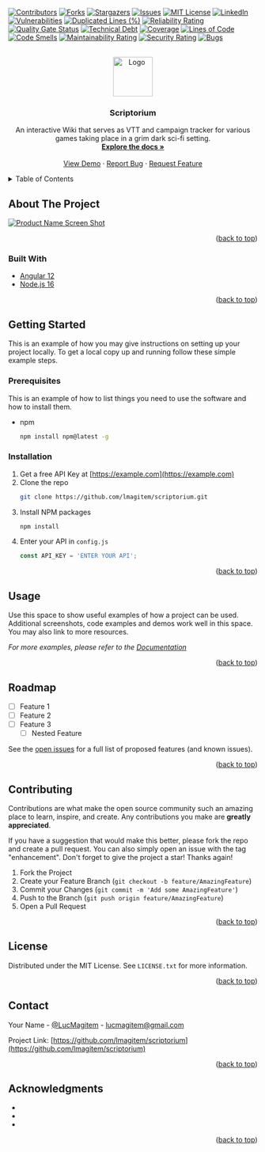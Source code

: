 
<!-- PROJECT SHIELDS -->
<!--
*** I'm using markdown "reference style" links for readability.
*** Reference links are enclosed in brackets [ ] instead of parentheses ( ).
*** See the bottom of this document for the declaration of the reference variables
*** for contributors-url, forks-url, etc. This is an optional, concise syntax you may use.
*** https://www.markdownguide.org/basic-syntax/#reference-style-links
-->
[![Contributors][contributors-shield]][contributors-url]
[![Forks][forks-shield]][forks-url]
[![Stargazers][stars-shield]][stars-url]
[![Issues][issues-shield]][issues-url]
[![MIT License][license-shield]][license-url]
[![LinkedIn][linkedin-shield]][linkedin-url]
[![Vulnerabilities](https://sonarcloud.io/api/project_badges/measure?project=lmagitem_scriptorium&metric=vulnerabilities)](https://sonarcloud.io/summary/new_code?id=lmagitem_scriptorium)
[![Duplicated Lines (%)](https://sonarcloud.io/api/project_badges/measure?project=lmagitem_scriptorium&metric=duplicated_lines_density)](https://sonarcloud.io/summary/new_code?id=lmagitem_scriptorium)
[![Reliability Rating](https://sonarcloud.io/api/project_badges/measure?project=lmagitem_scriptorium&metric=reliability_rating)](https://sonarcloud.io/summary/new_code?id=lmagitem_scriptorium)
[![Quality Gate Status](https://sonarcloud.io/api/project_badges/measure?project=lmagitem_scriptorium&metric=alert_status)](https://sonarcloud.io/summary/new_code?id=lmagitem_scriptorium)
[![Technical Debt](https://sonarcloud.io/api/project_badges/measure?project=lmagitem_scriptorium&metric=sqale_index)](https://sonarcloud.io/summary/new_code?id=lmagitem_scriptorium)
[![Coverage](https://sonarcloud.io/api/project_badges/measure?project=lmagitem_scriptorium&metric=coverage)](https://sonarcloud.io/summary/new_code?id=lmagitem_scriptorium)
[![Lines of Code](https://sonarcloud.io/api/project_badges/measure?project=lmagitem_scriptorium&metric=ncloc)](https://sonarcloud.io/summary/new_code?id=lmagitem_scriptorium)
[![Code Smells](https://sonarcloud.io/api/project_badges/measure?project=lmagitem_scriptorium&metric=code_smells)](https://sonarcloud.io/summary/new_code?id=lmagitem_scriptorium)
[![Maintainability Rating](https://sonarcloud.io/api/project_badges/measure?project=lmagitem_scriptorium&metric=sqale_rating)](https://sonarcloud.io/summary/new_code?id=lmagitem_scriptorium)
[![Security Rating](https://sonarcloud.io/api/project_badges/measure?project=lmagitem_scriptorium&metric=security_rating)](https://sonarcloud.io/summary/new_code?id=lmagitem_scriptorium)
[![Bugs](https://sonarcloud.io/api/project_badges/measure?project=lmagitem_scriptorium&metric=bugs)](https://sonarcloud.io/summary/new_code?id=lmagitem_scriptorium)



<!-- PROJECT LOGO -->
<br />
<div align="center">
  <a href="https://github.com/lmagitem/scriptorium">
    <img src="images/logo.png" alt="Logo" width="80" height="80">
  </a>

<h3 align="center">Scriptorium</h3>

  <p align="center">
    An interactive Wiki that serves as VTT and campaign tracker for various games taking place in a grim dark sci-fi setting.
    <br />
    <a href="https://github.com/lmagitem/scriptorium"><strong>Explore the docs »</strong></a>
    <br />
    <br />
    <a href="https://github.com/lmagitem/scriptorium">View Demo</a>
    ·
    <a href="https://github.com/lmagitem/scriptorium/issues">Report Bug</a>
    ·
    <a href="https://github.com/lmagitem/scriptorium/issues">Request Feature</a>
  </p>
</div>



<!-- TABLE OF CONTENTS -->
<details>
  <summary>Table of Contents</summary>
  <ol>
    <li>
      <a href="#about-the-project">About The Project</a>
      <ul>
        <li><a href="#built-with">Built With</a></li>
      </ul>
    </li>
    <li>
      <a href="#getting-started">Getting Started</a>
      <ul>
        <li><a href="#prerequisites">Prerequisites</a></li>
        <li><a href="#installation">Installation</a></li>
      </ul>
    </li>
    <li><a href="#usage">Usage</a></li>
    <li><a href="#roadmap">Roadmap</a></li>
    <li><a href="#contributing">Contributing</a></li>
    <li><a href="#license">License</a></li>
    <li><a href="#contact">Contact</a></li>
    <li><a href="#acknowledgments">Acknowledgments</a></li>
  </ol>
</details>



<!-- ABOUT THE PROJECT -->
## About The Project

[![Product Name Screen Shot][product-screenshot]](https://example.com)

<p align="right">(<a href="#top">back to top</a>)</p>



### Built With

* [Angular 12](https://angular.io/)
* [Node.js 16](https://nodejs.org/en/)

<p align="right">(<a href="#top">back to top</a>)</p>



<!-- GETTING STARTED -->
## Getting Started

This is an example of how you may give instructions on setting up your project locally.
To get a local copy up and running follow these simple example steps.

### Prerequisites

This is an example of how to list things you need to use the software and how to install them.
* npm
  ```sh
  npm install npm@latest -g
  ```

### Installation

1. Get a free API Key at [https://example.com](https://example.com)
2. Clone the repo
   ```sh
   git clone https://github.com/lmagitem/scriptorium.git
   ```
3. Install NPM packages
   ```sh
   npm install
   ```
4. Enter your API in `config.js`
   ```js
   const API_KEY = 'ENTER YOUR API';
   ```

<p align="right">(<a href="#top">back to top</a>)</p>



<!-- USAGE EXAMPLES -->
## Usage

Use this space to show useful examples of how a project can be used. Additional screenshots, code examples and demos work well in this space. You may also link to more resources.

_For more examples, please refer to the [Documentation](https://example.com)_

<p align="right">(<a href="#top">back to top</a>)</p>



<!-- ROADMAP -->
## Roadmap

- [ ] Feature 1
- [ ] Feature 2
- [ ] Feature 3
    - [ ] Nested Feature

See the [open issues](https://github.com/lmagitem/scriptorium/issues) for a full list of proposed features (and known issues).

<p align="right">(<a href="#top">back to top</a>)</p>



<!-- CONTRIBUTING -->
## Contributing

Contributions are what make the open source community such an amazing place to learn, inspire, and create. Any contributions you make are **greatly appreciated**.

If you have a suggestion that would make this better, please fork the repo and create a pull request. You can also simply open an issue with the tag "enhancement".
Don't forget to give the project a star! Thanks again!

1. Fork the Project
2. Create your Feature Branch (`git checkout -b feature/AmazingFeature`)
3. Commit your Changes (`git commit -m 'Add some AmazingFeature'`)
4. Push to the Branch (`git push origin feature/AmazingFeature`)
5. Open a Pull Request

<p align="right">(<a href="#top">back to top</a>)</p>



<!-- LICENSE -->
## License

Distributed under the MIT License. See `LICENSE.txt` for more information.

<p align="right">(<a href="#top">back to top</a>)</p>



<!-- CONTACT -->
## Contact

Your Name - [@LucMagitem](https://twitter.com/LucMagitem) - lucmagitem@gmail.com

Project Link: [https://github.com/lmagitem/scriptorium](https://github.com/lmagitem/scriptorium)

<p align="right">(<a href="#top">back to top</a>)</p>



<!-- ACKNOWLEDGMENTS -->
## Acknowledgments

* []()
* []()
* []()

<p align="right">(<a href="#top">back to top</a>)</p>



<!-- MARKDOWN LINKS & IMAGES -->
<!-- https://www.markdownguide.org/basic-syntax/#reference-style-links -->
[contributors-shield]: https://img.shields.io/github/contributors/lmagitem/scriptorium.svg?style=for-the-badge
[contributors-url]: https://github.com/lmagitem/scriptorium/graphs/contributors
[forks-shield]: https://img.shields.io/github/forks/lmagitem/scriptorium.svg?style=for-the-badge
[forks-url]: https://github.com/lmagitem/scriptorium/network/members
[stars-shield]: https://img.shields.io/github/stars/lmagitem/scriptorium.svg?style=for-the-badge
[stars-url]: https://github.com/lmagitem/scriptorium/stargazers
[issues-shield]: https://img.shields.io/github/issues/lmagitem/scriptorium.svg?style=for-the-badge
[issues-url]: https://github.com/lmagitem/scriptorium/issues
[license-shield]: https://img.shields.io/github/license/lmagitem/scriptorium.svg?style=for-the-badge
[license-url]: https://github.com/lmagitem/scriptorium/blob/master/LICENSE.txt
[linkedin-shield]: https://img.shields.io/badge/-LinkedIn-black.svg?style=for-the-badge&logo=linkedin&colorB=555
[linkedin-url]: https://linkedin.com/in/luc-toupense
[product-screenshot]: images/screenshot.png
